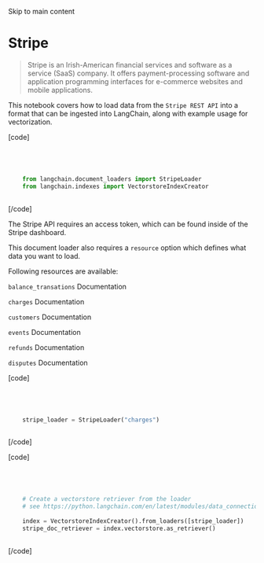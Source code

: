 

Skip to main content

# Stripe

> Stripe is an Irish-American financial services and software as a service (SaaS) company. It offers payment-processing software and application programming interfaces for e-commerce websites and
> mobile applications.

This notebook covers how to load data from the `Stripe REST API` into a format that can be ingested into LangChain, along with example usage for vectorization.

[code]
```python




    from langchain.document_loaders import StripeLoader  
    from langchain.indexes import VectorstoreIndexCreator  
    


```
[/code]


The Stripe API requires an access token, which can be found inside of the Stripe dashboard.

This document loader also requires a `resource` option which defines what data you want to load.

Following resources are available:

`balance_transations` Documentation

`charges` Documentation

`customers` Documentation

`events` Documentation

`refunds` Documentation

`disputes` Documentation

[code]
```python




    stripe_loader = StripeLoader("charges")  
    


```
[/code]


[code]
```python




    # Create a vectorstore retriever from the loader  
    # see https://python.langchain.com/en/latest/modules/data_connection/getting_started.html for more details  
      
    index = VectorstoreIndexCreator().from_loaders([stripe_loader])  
    stripe_doc_retriever = index.vectorstore.as_retriever()  
    


```
[/code]


